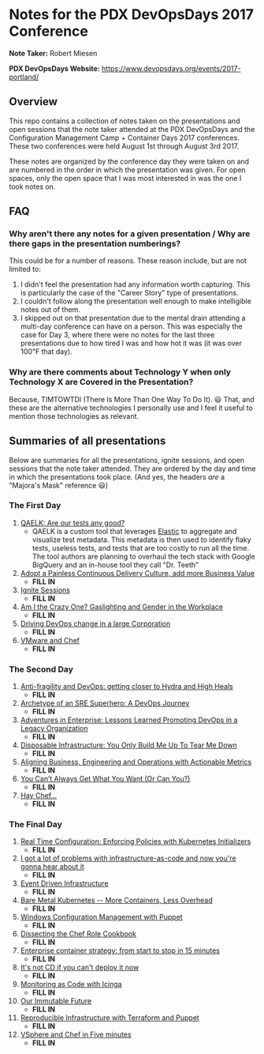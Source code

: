# Notes for the PDX DevOpsDays 2017 Conference
**Note Taker:** Robert Miesen

**PDX DevOpsDays Website:** <https://www.devopsdays.org/events/2017-portland/>

## Overview

This repo contains a collection of notes taken on the presentations and open sessions that the note taker attended at the PDX DevOpsDays and the Configuration Management Camp + Container Days 2017 conferences. These two conferences were held August 1st through August 3rd 2017.

These notes are organized by the conference day they were taken on and are numbered in the order in which the presentation was given. For open spaces, only the open space that I was most interested in was the one I took notes on.

## FAQ
### Why aren't there any notes for a given presentation / Why are there gaps in the presentation numberings?
This could be for a number of reasons. These reason include, but are not limited to:
 1. I didn't feel the presentation had any information worth capturing. This is particularly the case of the "Career Story" type of presentations.
 2. I couldn't follow along the presentation well enough to make intelligible notes out of them.
 3. I skipped out on that presentation due to the mental drain attending a multi-day conference can have on a person. This was especially the case for Day 3, where there were no notes for the last three presentations due to how tired I was and how hot it was (it was over 100&#8457; that day).

### Why are there comments about Technology Y when only Technology X are Covered in the Presentation?
Because, TIMTOWTDI (There Is More Than One Way To Do It). :smiley: That, and these are the alternative technologies I personally use and I feel it useful to mention those technologies as relevant.


## Summaries of all presentations
Below are summaries for all the presentations, ignite sessions, and open sessions that the note taker attended. They are ordered by the day and time in which the presentations took place. (And yes, the headers _are_ a "Majora's Mask" reference :smiley:)

### The First Day
 1. [QAELK: Are our tests any good?](./Day1/02-QAELK-are_our_test_any_good.md)
     - QAELK is a custom tool that leverages [Elastic](http://www.elastic.co) to aggregate and visualize test metadata. This metadata is then used to identify flaky tests, useless tests, and tests that are too costly to run all the time. The tool authors are planning to overhaul the tech stack with Google BigQuery and an in-house tool they call "Dr. Teeth"
 2. [Adopt a Painless Continuous Delivery Culture, add more Business Value](./Day1/03-adopt_a_painless_continuous_delivery_culture.md)
     - **FILL IN**
 3. [Ignite Sessions](./Day1/05-ignite_sessions.md)
     - **FILL IN**
 4. [Am I the Crazy One? Gaslighting and Gender in the Workplace](./Day1/06-gaslighting_and_gender_in_the_workplace.md)
     - **FILL IN**
 5. [Driving DevOps change in a large Corporation](./Day1/open_session-driving_devops_change_in_corporations.md)
     - **FILL IN**
 6. [VMware and Chef](./Day1/open_session-vmware.md)
     - **FILL IN**

### The Second Day
 1. [Anti-fragility and DevOps: getting closer to Hydra and High Heals](./Day2/01-antifragility_and_devops_getting_closer_to_hydra_and_high_heals.md)
     - **FILL IN**
 2. [Archetype of an SRE Superhero: A DevOps Journey](./Day2/02-archtype_of_an_SRE_superhero.md)
     - **FILL IN**
 3. [Adventures in Enterprise: Lessons Learned Promoting DevOps in a Legacy Organization](./Day2/03-adventures_in_enterprise-lessons_learned_promoting_devops_in_a_legacy_organization.md)
     - **FILL IN**
 4. [Disposable Infrastructure: You Only Build Me Up To Tear Me Down](./Day2/04-disposable_infrastructure-you_only_build_me_up_to_tear_me_down.md)
     - **FILL IN**
 5. [Aligning Business, Engineering and Operations with Actionable Metrics](./Day2/05-aligning_business_engineering_and_operations_with_actionable_metrics.md)
     - **FILL IN**
 6. [You Can’t Always Get What You Want (Or Can You?)](./Day2/06-you_cant_always_get_what_you_want-or_can_you.md)
     - **FILL IN**
 7. [Hay Chef...](./Day2/open_spaces-hay_chef.md)
     - **FILL IN**

### The Final Day
 1.  [Real Time Configuration: Enforcing Policies with Kubernetes Initializers](./Day3/01-real_time_config-enforcing_policies_with_kupbernetes_initializers.md)
     - **FILL IN**
 2.  [I got a lot of problems with infrastructure-as-code and now you're gonna hear about it](./Day3/02-problems_with_IaC.md)
     - **FILL IN**
 3.  [Event Driven Infrastructure](./Day3/03-event_driven_infrastructure.md)
     - **FILL IN**
 4.  [Bare Metal Kubernetes -- More Containers, Less Overhead](./Day3/04-bare_metal_kubernetes.md)
     - **FILL IN**
 5.  [Windows Configuration Management with Puppet](./Day3/05-windows_configuration_management_with_puppet.md)
     - **FILL IN**
 6.  [Dissecting the Chef Role Cookbook](./Day3/ignite_dissecting_the_chef_role_cookbook.md)
     - **FILL IN**
 7.  [Enterprise container strategy: from start to stop in 15 minutes](./Day3/ignite_enterprise_container_strategy.md)
     - **FILL IN**
 8.  [It's not CD if you can't deploy it now](./Day3/ignite_its_not_CD_if_you_cant_deploy_now.md)
     - **FILL IN**
 9.  [Monitoring as Code with Icinga](./Day3/ignite_monitoring_as_code_with_icinga.md)
     - **FILL IN**
 10. [Our Immutable Future](./Day3/ignite_our_immutable_future.md)
     - **FILL IN**
 11. [Reproducible Infrastructure with Terraform and Puppet](./Day3/ignite_reproducible_infra_with_terraform_and_puppet.md)
     - **FILL IN**
 12. [VSphere and Chef in Five minutes](./Day3/ignite-vsphere_in_five_minutes.md)
     - **FILL IN**

